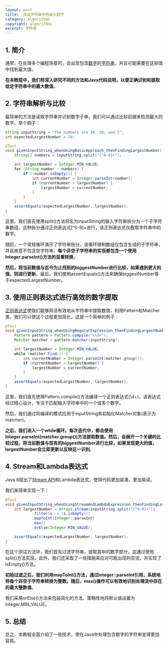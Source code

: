 ```yaml
---
layout: post
title:  找出字符串中的最大数字
category: algorithms
copyright: algorithms
excerpt: 字符串
---
```


## 1. 简介

通常，在处理多个编程场景时，会出现包含[数字](https://www.baeldung.com/java-number-class)的[字符串](https://www.baeldung.com/java-string)，并且可能需要在这些值中找到最大值。

**在本教程中，我们将深入研究不同的方法和Java代码说明，以便正确识别和提取给定字符串中的最大数值**。

## 2. 字符串解析与比较

最简单的方法是读取字符串并识别数字子串，我们可以通过比较前缀来检测最大的数字，举个例子：

```java
String inputString = "The numbers are 10, 20, and 5";
int expectedLargestNumber = 20;

@Test
void givenInputString_whenUsingBasicApproach_thenFindingLargestNumber() {
    String[] numbers = inputString.split("[^0-9]+");

    int largestNumber = Integer.MIN_VALUE;
    for (String number : numbers) {
        if (!number.isEmpty()) {
            int currentNumber = Integer.parseInt(number);
            if (currentNumber > largestNumber) {
                largestNumber = currentNumber;
            }
        }
    }
    assertEquals(expectedLargestNumber, largestNumber);
}
```

这里，我们首先使用split()方法将名为inputString的输入字符串拆分为一个子字符串数组，这种拆分通过正则表达式[^0-9\]+进行，该正则表达式仅截取字符串中的数字。

随后，一个常规循环演示了字符串拆分。该循环限制数组仅包含生成的子字符串，并且故意不包含空字符串，**每个非空子字符串的实现都包含一个使用Integer.parseInt()方法的显著转换**。

**然后，将当前数值与迄今为止找到的biggestNumber进行比较，如果遇到更大的值，则进行更新**。最后，我们使用assertEquals()方法来确保biggestNumber等于expectedLargestNumber。

## 3. 使用正则表达式进行高效的数字提取

[正则表达式](https://www.baeldung.com/regular-expressions-java)使我们能够简洁有效地从字符串中提取数值，利用Pattern和Matcher类，我们可以使这个过程更加简化，这是一个简单的例子：

```java
@Test
void givenInputString_whenUsingRegularExpression_thenFindingLargestNumber() {
    Pattern pattern = Pattern.compile("\\d+");
    Matcher matcher = pattern.matcher(inputString);

    int largestNumber = Integer.MIN_VALUE;
    while (matcher.find()) {
        int currentNumber = Integer.parseInt(matcher.group());
        if (currentNumber > largestNumber) {
            largestNumber = currentNumber;
        }
    }
    assertEquals(expectedLargestNumber, largestNumber);
}
```

这里，我们首先使用Pattern.compile()方法编译一个正则表达式(\\d+)，该表达式经过精心设计，专注于匹配输入字符串中的一个或多个数字。

然后，我们通过将编译的模式应用于inputString来初始化Matcher对象(表示为matcher)。

**之后，我们进入一个while循环。每次迭代中，都会使用Integer.parseInt(matcher.group())方法提取数值。然后，会展开一个关键的比较过程，将当前数值与现有的biggestNumber进行比较，如果发现更大的值，largestNumber会立即更新以反映这一识别**。

## 4. Stream和Lambda表达式

Java 8提出了[Stream API](https://www.baeldung.com/java-stream-filter-Lambda)和Lambda表达式，使得代码更加紧凑，更加易读。

我们来简单实现一下：

```java
@Test
void givenInputString_whenUsingStreamAndLambdaExpression_thenFindingLargestNumber() {
    int largestNumber = Arrays.stream(inputString.split("[^0-9]+"))
            .filter(s -> !s.isEmpty())
            .mapToInt(Integer::parseInt)
            .max()
            .orElse(Integer.MIN_VALUE);

    assertEquals(expectedLargestNumber, largestNumber);
}
```

在这个测试方法中，我们首先过滤字符串，提取其中的数字部分，这通过使用split()方法实现。此外，我们还采取了一些措施来应对可能出现的空流，并实现了isEmpty()方法。

**初始过滤之后，我们利用mapToInt()方法，通过Integer::parseInt引用，系统地将每个非空子字符串转换为整数。随后，max()操作可以有效地识别处理流中存在的最大整数值**。

我们采用orElse()方法来包装简化的方法，策略性地将默认值设置为Integer.MIN_VALUE。

## 5. 总结

总之，本教程全面介绍了一些技术，使在Java中处理包含数字的字符串变得更加容易。
